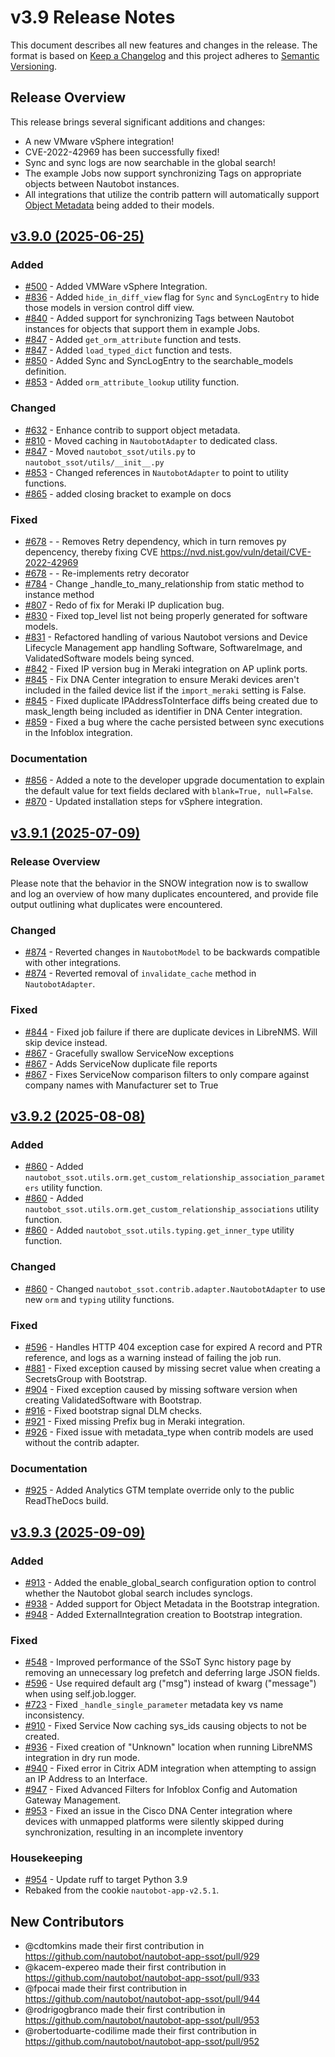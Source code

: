 
# v3.9 Release Notes

This document describes all new features and changes in the release. The format is based on [Keep a Changelog](https://keepachangelog.com/en/1.0.0/) and this project adheres to [Semantic Versioning](https://semver.org/spec/v2.0.0.html).

## Release Overview

This release brings several significant additions and changes:

- A new VMware vSphere integration!
- CVE-2022-42969 has been successfully fixed!
- Sync and sync logs are now searchable in the global search!
- The example Jobs now support synchronizing Tags on appropriate objects between Nautobot instances.
- All integrations that utilize the contrib pattern will automatically support [Object Metadata](https://docs.nautobot.com/projects/core/en/stable/user-guide/platform-functionality/objectmetadata/) being added to their models.

## [v3.9.0 (2025-06-25)](https://github.com/nautobot/nautobot-app-ssot/releases/tag/v3.9.0)

### Added

- [#500](https://github.com/nautobot/nautobot-app-ssot/issues/500) - Added VMWare vSphere Integration.
- [#836](https://github.com/nautobot/nautobot-app-ssot/issues/836) - Added `hide_in_diff_view` flag for `Sync` and `SyncLogEntry` to hide those models in version control diff view.
- [#840](https://github.com/nautobot/nautobot-app-ssot/issues/840) - Added support for synchronizing Tags between Nautobot instances for objects that support them in example Jobs.
- [#847](https://github.com/nautobot/nautobot-app-ssot/issues/847) - Added `get_orm_attribute` function and tests.
- [#847](https://github.com/nautobot/nautobot-app-ssot/issues/847) - Added `load_typed_dict` function and tests.
- [#850](https://github.com/nautobot/nautobot-app-ssot/issues/850) - Added Sync and SyncLogEntry to the searchable_models definition.
- [#853](https://github.com/nautobot/nautobot-app-ssot/issues/853) - Added `orm_attribute_lookup` utility function.

### Changed

- [#632](https://github.com/nautobot/nautobot-app-ssot/issues/632) - Enhance contrib to support object metadata.
- [#810](https://github.com/nautobot/nautobot-app-ssot/issues/810) - Moved caching in `NautobotAdapter` to dedicated class.
- [#847](https://github.com/nautobot/nautobot-app-ssot/issues/847) - Moved `nautobot_ssot/utils.py` to `nautobot_ssot/utils/__init__.py`
- [#853](https://github.com/nautobot/nautobot-app-ssot/issues/853) - Changed references in `NautobotAdapter` to point to utility functions.
- [#865](https://github.com/nautobot/nautobot-app-ssot/issues/865) - added closing bracket to example on docs

### Fixed

- [#678](https://github.com/nautobot/nautobot-app-ssot/issues/678) - - Removes Retry dependency, which in turn removes py depencency, thereby fixing CVE https://nvd.nist.gov/vuln/detail/CVE-2022-42969
- [#678](https://github.com/nautobot/nautobot-app-ssot/issues/678) - - Re-implements retry decorator
- [#784](https://github.com/nautobot/nautobot-app-ssot/issues/784) - Change _handle_to_many_relationship from static method to instance method
- [#807](https://github.com/nautobot/nautobot-app-ssot/issues/807) - Redo of fix for Meraki IP duplication bug.
- [#830](https://github.com/nautobot/nautobot-app-ssot/issues/830) - Fixed top_level list not being properly generated for software models.
- [#831](https://github.com/nautobot/nautobot-app-ssot/issues/831) - Refactored handling of various Nautobot versions and Device Lifecycle Management app handling Software, SoftwareImage, and ValidatedSoftware models being synced.
- [#842](https://github.com/nautobot/nautobot-app-ssot/issues/842) - Fixed IP version bug in Meraki integration on AP uplink ports.
- [#845](https://github.com/nautobot/nautobot-app-ssot/issues/845) - Fix DNA Center integration to ensure Meraki devices aren't included in the failed device list if the `import_meraki` setting is False.
- [#845](https://github.com/nautobot/nautobot-app-ssot/issues/845) - Fixed duplicate IPAddressToInterface diffs being created due to mask_length being included as identifier in DNA Center integration.
- [#859](https://github.com/nautobot/nautobot-app-ssot/issues/859) - Fixed a bug where the cache persisted between sync executions in the Infoblox integration.

### Documentation

- [#856](https://github.com/nautobot/nautobot-app-ssot/issues/856) - Added a note to the developer upgrade documentation to explain the default value for text fields declared with `blank=True, null=False`.
- [#870](https://github.com/nautobot/nautobot-app-ssot/issues/870) - Updated installation steps for vSphere integration.

## [v3.9.1 (2025-07-09)](https://github.com/nautobot/nautobot-app-ssot/releases/tag/v3.9.1)

### Release Overview

Please note that the behavior in the SNOW integration now is to swallow and log an overview of how many duplicates encountered, and provide file output outlining what duplicates were encountered.

### Changed

- [#874](https://github.com/nautobot/nautobot-app-ssot/issues/874) - Reverted changes in `NautobotModel` to be backwards compatible with other integrations.
- [#874](https://github.com/nautobot/nautobot-app-ssot/issues/874) - Reverted removal of `invalidate_cache` method in `NautobotAdapter`.

### Fixed

- [#844](https://github.com/nautobot/nautobot-app-ssot/issues/844) - Fixed job failure if there are duplicate devices in LibreNMS. Will skip device instead.
- [#867](https://github.com/nautobot/nautobot-app-ssot/issues/867) - Gracefully swallow ServiceNow exceptions
- [#867](https://github.com/nautobot/nautobot-app-ssot/issues/867) - Adds ServiceNow duplicate file reports
- [#867](https://github.com/nautobot/nautobot-app-ssot/issues/867) - Fixes ServiceNow comparison filters to only compare against company names with Manufacturer set to True

## [v3.9.2 (2025-08-08)](https://github.com/nautobot/nautobot-app-ssot/releases/tag/v3.9.2)

### Added

- [#860](https://github.com/nautobot/nautobot-app-ssot/issues/860) - Added `nautobot_ssot.utils.orm.get_custom_relationship_association_parameters` utility function.
- [#860](https://github.com/nautobot/nautobot-app-ssot/issues/860) - Added `nautobot_ssot.utils.orm.get_custom_relationship_associations` utility function.
- [#860](https://github.com/nautobot/nautobot-app-ssot/issues/860) - Added `nautobot_ssot.utils.typing.get_inner_type` utility function.

### Changed

- [#860](https://github.com/nautobot/nautobot-app-ssot/issues/860) - Changed `nautobot_ssot.contrib.adapter.NautobotAdapter` to use new `orm` and `typing` utility functions.

### Fixed

- [#596](https://github.com/nautobot/nautobot-app-ssot/issues/596) - Handles HTTP 404 exception case for expired A record and PTR reference, and logs as a warning instead of failing the job run.
- [#881](https://github.com/nautobot/nautobot-app-ssot/issues/881) - Fixed exception caused by missing secret value when creating a SecretsGroup with Bootstrap.
- [#904](https://github.com/nautobot/nautobot-app-ssot/issues/904) - Fixed exception caused by missing software version when creating ValidatedSoftware with Bootstrap.
- [#916](https://github.com/nautobot/nautobot-app-ssot/issues/916) - Fixed bootstrap signal DLM checks.
- [#921](https://github.com/nautobot/nautobot-app-ssot/issues/921) - Fixed missing Prefix bug in Meraki integration.
- [#926](https://github.com/nautobot/nautobot-app-ssot/issues/926) - Fixed issue with metadata_type when contrib models are used without the contrib adapter.

### Documentation

- [#925](https://github.com/nautobot/nautobot-app-ssot/issues/925) - Added Analytics GTM template override only to the public ReadTheDocs build.

## [v3.9.3 (2025-09-09)](https://github.com/nautobot/nautobot-app-ssot/releases/tag/v3.9.3)

### Added

- [#913](https://github.com/nautobot/nautobot-app-ssot/issues/913) - Added the enable_global_search configuration option to control whether the Nautobot global search includes synclogs.
- [#938](https://github.com/nautobot/nautobot-app-ssot/issues/938) - Added support for Object Metadata in the Bootstrap integration.
- [#948](https://github.com/nautobot/nautobot-app-ssot/issues/948) - Added ExternalIntegration creation to Bootstrap integration.

### Fixed

- [#548](https://github.com/nautobot/nautobot-app-ssot/issues/548) - Improved performance of the SSoT Sync history page by removing an unnecessary log prefetch and deferring large JSON fields.
- [#596](https://github.com/nautobot/nautobot-app-ssot/issues/596) - Use required default arg ("msg") instead of kwarg ("message") when using self.job.logger.
- [#723](https://github.com/nautobot/nautobot-app-ssot/issues/723) - Fixed `_handle_single_parameter` metadata key vs name inconsistency.
- [#910](https://github.com/nautobot/nautobot-app-ssot/issues/910) - Fixed Service Now caching sys_ids causing objects to not be created.
- [#936](https://github.com/nautobot/nautobot-app-ssot/issues/936) - Fixed creation of "Unknown" location when running LibreNMS integration in dry run mode.
- [#940](https://github.com/nautobot/nautobot-app-ssot/issues/940) - Fixed error in Citrix ADM integration when attempting to assign an IP Address to an Interface.
- [#947](https://github.com/nautobot/nautobot-app-ssot/issues/947) - Fixed Advanced Filters for Infoblox Config and Automation Gateway Management.
- [#953](https://github.com/nautobot/nautobot-app-ssot/issues/953) - Fixed an issue in the Cisco DNA Center integration where devices with unmapped platforms were silently skipped during synchronization, resulting in an incomplete inventory

### Housekeeping

- [#954](https://github.com/nautobot/nautobot-app-ssot/issues/954) - Update ruff to target Python 3.9
- Rebaked from the cookie `nautobot-app-v2.5.1`.

## New Contributors

* @cdtomkins made their first contribution in https://github.com/nautobot/nautobot-app-ssot/pull/929
* @kacem-expereo made their first contribution in https://github.com/nautobot/nautobot-app-ssot/pull/933
* @fpocai made their first contribution in https://github.com/nautobot/nautobot-app-ssot/pull/944
* @rodrigogbranco made their first contribution in https://github.com/nautobot/nautobot-app-ssot/pull/953
* @robertoduarte-codilime made their first contribution in https://github.com/nautobot/nautobot-app-ssot/pull/952
